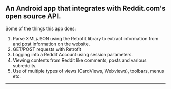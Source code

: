 An Android app that integrates with Reddit.com's open source API.
---


Some of the things this app does:

1. Parse XML/JSON using the Retrofit library to extract information from and post information on the website.
2. GET/POST requests with Retrofit
3. Logging into a Reddit Account using session parameters.
4. Viewing contents from Reddit like comments, posts and various subreddits.
5. Use of multiple types of views (CardViews, Webviews), toolbars, menus etc.
---
